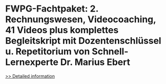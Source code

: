 # FWPG-Fachtpaket: 2. Rechnungswesen, Videocoaching, 41 Videos plus komplettes Begleitskript mit Dozentenschlüssel u. Repetitorium von Schnell-Lernexperte Dr. Marius Ebert
[>> Detailed information](https://secure.shareit.com/shareit/product.html?productid=300645646&affiliateid=200057808)